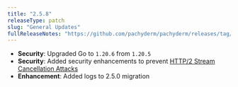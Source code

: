 ```yaml
---
title: "2.5.8"
releaseType: patch 
slug: "General Updates"
fullReleaseNotes: "https://github.com/pachyderm/pachyderm/releases/tag/v2.5.8"
---
```


- **Security**: Upgraded Go to `1.20.6` from `1.20.5`
- **Security**: Added security enhancements to prevent [HTTP/2 Stream Cancellation Attacks](https://github.com/advisories/GHSA-qppj-fm5r-hxr3)
- **Enhancement**: Added logs to 2.5.0 migration
  